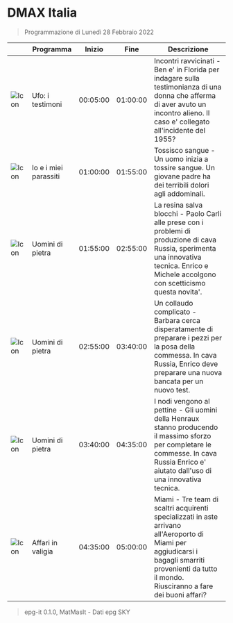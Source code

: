 # DMAX Italia
> Programmazione di Lunedì 28 Febbraio 2022

||Programma|Inizio|Fine|Descrizione|
|---|---|---|---|---|
|![Icon](https://guidatv.sky.it/uuid/464edd1c-20b1-414b-92df-b73b8dcc2038/cover?md5ChecksumParam=d247815bdc8dd1396852c4afae7d5e37)|Ufo: i testimoni|00:05:00|01:00:00|Incontri ravvicinati - Ben e&#039; in Florida per indagare sulla testimonianza di una donna che afferma di aver avuto un incontro alieno. Il caso e&#039; collegato all&#039;incidente del 1955?
|![Icon](https://guidatv.sky.it/uuid/6ad705f2-1c68-4729-8dbc-3b45e6f0763c/cover?md5ChecksumParam=539f4c0d6bb78a18db899d497f742310)|Io e i miei parassiti|01:00:00|01:55:00|Tossisco sangue - Un uomo inizia a tossire sangue. Un giovane padre ha dei terribili dolori agli addominali.
|![Icon](https://guidatv.sky.it/uuid/intrattenimento_cover_oiOcEGjG-.png)|Uomini di pietra|01:55:00|02:55:00|La resina salva blocchi - Paolo Carli alle prese con i problemi di produzione di cava Russia, sperimenta una innovativa tecnica. Enrico e Michele accolgono con scetticismo questa novita&#039;.
|![Icon](https://guidatv.sky.it/uuid/intrattenimento_cover_oiOcEGjG-.png)|Uomini di pietra|02:55:00|03:40:00|Un collaudo complicato - Barbara cerca disperatamente di preparare i pezzi per la posa della commessa. In cava Russia, Enrico deve preparare una nuova bancata per un nuovo test.
|![Icon](https://guidatv.sky.it/uuid/intrattenimento_cover_oiOcEGjG-.png)|Uomini di pietra|03:40:00|04:35:00|I nodi vengono al pettine - Gli uomini della Henraux stanno producendo il massimo sforzo per completare le commesse. In cava Russia Enrico e&#039; aiutato dall&#039;uso di una innovativa tecnica.
|![Icon](https://guidatv.sky.it/uuid/intrattenimento_cover_oiOcEGjG-.png)|Affari in valigia|04:35:00|05:00:00|Miami - Tre team di scaltri acquirenti specializzati in aste arrivano all&#039;Aeroporto di Miami per aggiudicarsi i bagagli smarriti provenienti da tutto il mondo. Riusciranno a fare dei buoni affari?



 > epg-it 0.1.0, MatMasIt - Dati epg SKY